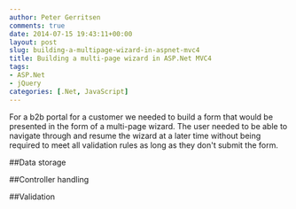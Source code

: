 ```yaml
---
author: Peter Gerritsen
comments: true
date: 2014-07-15 19:43:11+00:00
layout: post
slug: building-a-multipage-wizard-in-aspnet-mvc4
title: Building a multi-page wizard in ASP.Net MVC4
tags:
- ASP.Net
- jQuery
categories: [.Net, JavaScript]
---
```


For a b2b portal for a customer we needed to build a form that would be presented in the form of a multi-page wizard.
The user needed to be able to navigate through and resume the wizard at a later time without being required to meet all validation rules as long as they don't submit the form.

##Data storage

##Controller handling

##Validation
